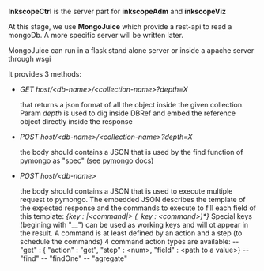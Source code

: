 **InkscopeCtrl** is the  server part for **inkscopeAdm** and **inkscopeViz**

At this stage, we use **MongoJuice** which provide a rest-api to read a mongoDb. A more specific server will be written later.

MongoJuice can run in a flask stand alone server or inside a apache server through wsgi

It provides 3 methods:

- *GET host/\<db-name\>/\<collection-name\>?depth=X*

    that returns a json format of all the object inside the given collection. Param *depth* is used to dig inside DBRef and embed the reference object directly inside the response


- *POST host/\<db-name\>/\<collection-name\>?depth=X*

    the body should contains a JSON that is used by the find function of pymongo as "spec" (see [pymongo](http://api.mongodb.org/python/current) docs)

- *POST host/\<db-name\>*

    the body should contains a JSON that is used to execute multiple request to pymongo. The embedded JSON describes the template of the expected response and the commands to execute to fill each field of this template: *\{key : |<command|> (, key : \<command\>)\*\}*
Special keys (begining with "__") can be used as working keys and will ot appear in the result. 
A command is at least defined by an action and a step (to schedule the commands)
4 command action types are available:
-- "get" :
    \{ "action" : "get", "step" : \<num\>, "field" : \<path to a value\>\}
-- "find"
-- "findOne"
-- "agregate"

